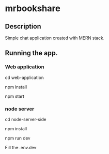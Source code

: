 # mrbookshare

## Description

Simple chat application created with MERN stack.

## Running the app.

### **Web application**

cd web-application

npm install

npm start

### **node server**

cd node-server-side

npm install

npm run dev

Fill the .env.dev
